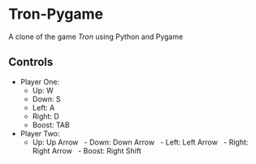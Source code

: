 # Tron-Pygame
A clone of the game *Tron* using Python and Pygame

## Controls

 - Player One:
   - Up: W
   - Down: S
   - Left: A
   - Right: D
   - Boost: TAB
 - Player Two:
   - Up: Up Arrow
   - Down: Down Arrow
   - Left: Left Arrow
   - Right: Right Arrow
   - Boost: Right Shift
